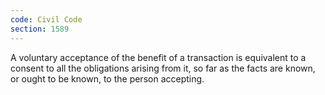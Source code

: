```yaml
---
code: Civil Code
section: 1589
---
```


A voluntary acceptance of the benefit of a transaction is equivalent to a consent to all the obligations arising from it, so far as the facts are known, or ought to be known, to the person accepting.
